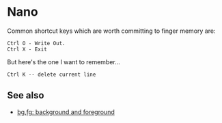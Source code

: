 # Nano 

Common shortcut keys which are worth committing to finger memory are:

    Ctrl O - Write Out.
    Ctrl X - Exit

But here's the one I want to remember...

    Ctrl K -- delete current line

## See also

 * [bg,fg: background and foreground](bg_fg_background_and_foreground.md)    